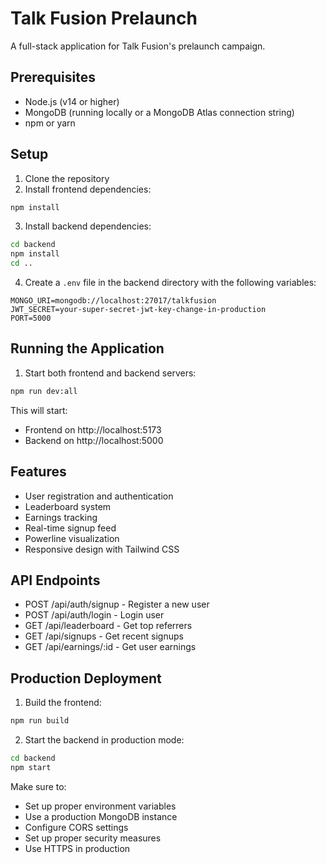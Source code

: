 # Talk Fusion Prelaunch

A full-stack application for Talk Fusion's prelaunch campaign.

## Prerequisites

- Node.js (v14 or higher)
- MongoDB (running locally or a MongoDB Atlas connection string)
- npm or yarn

## Setup

1. Clone the repository
2. Install frontend dependencies:
```bash
npm install
```

3. Install backend dependencies:
```bash
cd backend
npm install
cd ..
```

4. Create a `.env` file in the backend directory with the following variables:
```
MONGO_URI=mongodb://localhost:27017/talkfusion
JWT_SECRET=your-super-secret-jwt-key-change-in-production
PORT=5000
```

## Running the Application

1. Start both frontend and backend servers:
```bash
npm run dev:all
```

This will start:
- Frontend on http://localhost:5173
- Backend on http://localhost:5000

## Features

- User registration and authentication
- Leaderboard system
- Earnings tracking
- Real-time signup feed
- Powerline visualization
- Responsive design with Tailwind CSS

## API Endpoints

- POST /api/auth/signup - Register a new user
- POST /api/auth/login - Login user
- GET /api/leaderboard - Get top referrers
- GET /api/signups - Get recent signups
- GET /api/earnings/:id - Get user earnings

## Production Deployment

1. Build the frontend:
```bash
npm run build
```

2. Start the backend in production mode:
```bash
cd backend
npm start
```

Make sure to:
- Set up proper environment variables
- Use a production MongoDB instance
- Configure CORS settings
- Set up proper security measures
- Use HTTPS in production 
